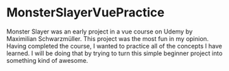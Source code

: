 # MonsterSlayerVuePractice
Monster Slayer was an early project in a vue course on Udemy by Maximilian Schwarzmüller. This project was the most fun in my opinion. Having completed the course, I wanted to practice all of the concepts I have learned. I will be doing that by trying to turn this simple beginner project into something kind of awesome.
